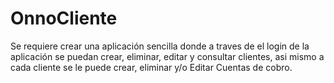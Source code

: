 # OnnoCliente

Se requiere crear una aplicación sencilla donde a traves de el login de la aplicación se puedan crear, eliminar, editar y consultar clientes, asi mismo a cada cliente se le puede crear, eliminar y/o Editar Cuentas de cobro.
